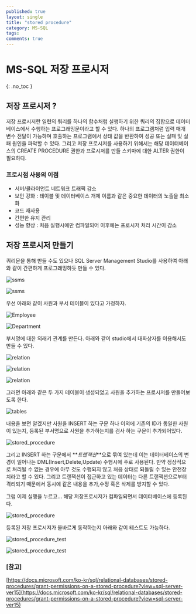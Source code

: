 ```yaml
---
published: true
layout: single
title: "stored procedure"
category: MS-SQL
tags:
comments: true
---
```


# MS-SQL 저장 프로시저
{: .no_toc }

## 저장 프로시저 ?
저장 프로시저란 일련의 쿼리를 하나의 함수처럼 실행하기 위한 쿼리의 집합으로 데이터베이스에서 수행하는 프로그래밍문이라고 할 수 있다.
하나의 프로그램처럼 입력 매개 변수 전달이 가능하며 호출하는 프로그램에서 상태 값을 반환하여 성공 또는 실패 및 실패 원인을 파악할 수 있다.
그리고 저장 프로시저를 사용하기 위해서는 해당 데이터베이스의 CREATE PROCEDURE 권한과 프로시저를 만들 스키마에 대한 ALTER 권한이 필요하다.

### 프로시점 사용의 이점
- 서버/클라이언트 네트워크 트래픽 감소
- 보안 강화 : 테이블 및 데이터베이스 개체 이름과 같은 중요한 데이터의 노출을 최소화
- 코드 재사용
- 간편한 유지 관리
- 성능 향상 : 처음 실행시에만 컴파일되어 이후에는 프로시저 처리 시간이 감소

## 저장 프로시저 만들기
쿼리문을 통해 만들 수도 있으나 SQL Server Management Studio를 사용하여 아래와 같이 간편하게 프로그래밍하듯 만들 수 있다.

![ssms](https://helloHaneul.github.io/image/mssql/sp1.png)

![ssms](https://helloHaneul.github.io/image/mssql/sp2.png)

우선 아래와 같이 사원과 부서 테이블이 있다고 가정하자.

![Employee](https://helloHaneul.github.io/image/mssql/table1.PNG)

![Department](https://helloHaneul.github.io/image/mssql/table2.PNG)

부서명에 대한 외래키 관계를 만든다. 아래와 같이 studio에서 대화상자를 이용해서도 만들 수 있다.

![relation](https://helloHaneul.github.io/image/mssql/table3.png)

![relation](https://helloHaneul.github.io/image/mssql/table4.png)

![relation](https://helloHaneul.github.io/image/mssql/table5.png)

그러면 아래와 같은 두 가지 테이블이 생성되었고 사원을 추가하는 프로시저를 만들어보도록 한다.

![tables](https://helloHaneul.github.io/image/mssql/table6.png)

내용을 보면 알겠지만 사원을 INSERT 하는 구문 하나 이외에 기존의 ID가 동일한 사원이 있는지, 등록된 부서명으로 사원을 추가하는지를 검사 하는 구문이 추가되어있다.

![stored_procedure](https://helloHaneul.github.io/image/mssql/sp3.png)

그리고 INSERT 하는 구문에서 **_트랜잭션_**으로 묶여 있는데 이는 데이터베이스의 변경이 일어나는 DML(Insert,Delete,Update) 수행시에 주로 사용된다. 만약 정상적으로 처리될 수 없는 경우에 아무 것도 수행되지 않고 처음 상태로 되돌릴 수 있는 안전장치라고 할 수 있다. 그리고 트랜잭션이 접근하고 있는 데이터는 다른 트랜잭션으로부터 격리되기 때문에서 동시에 같은 내용을 추가,수정 혹은 삭제를 방지할 수 있다.

그럼 이제 실행을 누르고... 해당 저장프로시저가 컴파일되면서 데이터베이스에 등록된다.

![stored_procedure](https://helloHaneul.github.io/image/mssql/sp4.PNG)

등록된 저장 프로시저가 올바르게 동작하는지 아래와 같이 테스트도 가능하다.

![stored_procedure_test](https://helloHaneul.github.io/image/mssql/sprun1.png)

![stored_procedure_test](https://helloHaneul.github.io/image/mssql/sprun2.png)

### [참고]
[https://docs.microsoft.com/ko-kr/sql/relational-databases/stored-procedures/grant-permissions-on-a-stored-procedure?view=sql-server-ver15](https://docs.microsoft.com/ko-kr/sql/relational-databases/stored-procedures/grant-permissions-on-a-stored-procedure?view=sql-server-ver15)
